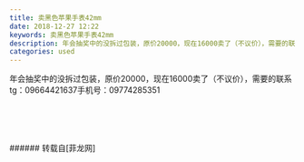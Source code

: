 ```yaml
---
title: 卖黑色苹果手表42mm
date: 2018-12-27 12:22
keywords: 卖黑色苹果手表42mm
description: 年会抽奖中的没拆过包装，原价20000，现在16000卖了（不议价），需要的联系tg：09664421637手机号：09774285351
categories: used
---
```

<td class="t_f" id="postmessage_2580011">

年会抽奖中的没拆过包装，原价20000，现在16000卖了（不议价），需要的联系tg：09664421637手机号：09774285351<br/>
<img alt="" border="0" class="zoom" data-cf-modified-3f2f01db6f112ff903a75de6-="" file="http://www.flw.ph/data/appbyme/upload/image/201812/27/KsELqlcYmCzo.jpg" id="aimg_W7cuz" lazyloadthumb="1" onclick="" onmouseover="" src="http://www.flw.ph/data/appbyme/upload/image/201812/27/KsELqlcYmCzo.jpg"/><br/>
<br/>
<img alt="" border="0" class="zoom" data-cf-modified-3f2f01db6f112ff903a75de6-="" file="http://www.flw.ph/data/appbyme/upload/image/201812/27/Ocyva2VLjXOW.jpg" id="aimg_M8nNU" lazyloadthumb="1" onclick="" onmouseover="" src="http://www.flw.ph/data/appbyme/upload/image/201812/27/Ocyva2VLjXOW.jpg"/><br/>
<br/>
<img alt="" border="0" class="zoom" data-cf-modified-3f2f01db6f112ff903a75de6-="" file="http://www.flw.ph/data/appbyme/upload/image/201812/27/r9ehPCsV75UU.jpg" id="aimg_ZjMHW" lazyloadthumb="1" onclick="" onmouseover="" src="http://www.flw.ph/data/appbyme/upload/image/201812/27/r9ehPCsV75UU.jpg"/><br/>
<br/>
<img alt="" border="0" class="zoom" data-cf-modified-3f2f01db6f112ff903a75de6-="" file="http://www.flw.ph/data/appbyme/upload/image/201812/27/JgoIpQmswLn6.jpg" id="aimg_E6ceN" lazyloadthumb="1" onclick="" onmouseover="" src="http://www.flw.ph/data/appbyme/upload/image/201812/27/JgoIpQmswLn6.jpg"/><br/>
<br/>
</td>
###### 转载自[菲龙网]